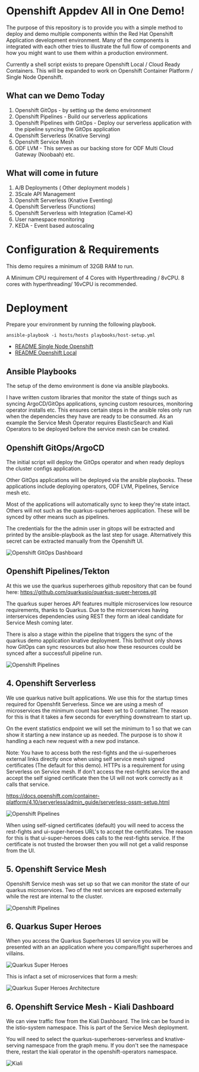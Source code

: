 ﻿# Openshift Appdev All in One Demo!

The purpose of this repository is to provide you with a simple method to deploy and demo multiple components within the Red Hat Openshift Application development environment. Many of the components is integrated with each other tries to illustrate the full flow of components and how you might want to use them within a production environment.

Currently a shell script exists to prepare Openshift Local / Cloud Ready Containers. This will be expanded to work on Openshift Container Platform / Single Node Openshift.

## What can we Demo Today

1. Openshift GitOps - by setting up the demo environment
2. Openshift Pipelines - Build our serverless applications
3. Openshift Pipelines with GitOps - Deploy our serverless application with the pipeline syncing the GitOps application
4. Openshift Serverless (Knative Serving)
5. Openshift Service Mesh
6. ODF LVM - This serves as our backing store for ODF Multi Cloud Gateway (Noobaah) etc.

## What will come in future  

1. A/B Deployments ( Other deployment models )
2. 3Scale API Management
3. Openshift Serverless (Knative Eventing)
4. Openshift Serverless (Functions)
5. Openshift Serverless with Integration (Camel-K)
6. User namespace monitoring
7. KEDA - Event based autoscaling

# Configuration & Requirements

This demo requires a minimum of 32GB RAM to run.

A Minimum CPU requirement of 4 Cores with Hyperthreading / 8vCPU. 8 cores with hyperthreading/ 16vCPU is recommended.

# Deployment

Prepare your environment by running the following playbook.

    ansible-playbook -i hosts/hosts playbooks/host-setup.yml

- [README Single Node Openshift](README-SNO.md)
- [README Openshift Local](README-CRC.md)

## Ansible Playbooks

  The setup of the demo environment is done via ansible playbooks.

  I have written custom libraries that monitor the state of things such as syncing ArgoCD/GitOps applications, syncing custom resources, monitoring operator installs etc. This ensures certain steps in the ansible roles only run when the dependencies they have are ready to be consumed. As an example the Service Mesh Operator requires ElasticSearch and Kiali Operators to be deployed before the service mesh can be created.

## Openshift GitOps/ArgoCD

  The initial script will deploy the GitOps operator and when ready deploys the cluster configs application. 

  Other GitOps applications will be deployed via the ansible playbooks. These applications include deploying operators, ODF LVM, Pipelines, Service mesh etc.

  Most of the applications will automatically sync to keep they're state intact. Others will not such as the quarkus-superheroes application. These will be synced by other means such as pipelines.

  The credentials for the the admin user in gitops will be extracted and printed by the ansible-playbook as the last step for usage. Alternatively this secret can be extracted manually from the Openshift UI.

  ![Openshift GitOps Dashboard](images/1-ocp-gitops.png)

## Openshift Pipelines/Tekton

  At this we use the quarkus superheroes github repository that can be found here: https://github.com/quarkusio/quarkus-super-heroes.git

  The quarkus super heroes API features multiple microservices low resource requirements, thanks to Quarkus. Due to the microservices having interservices dependencies using REST they form an ideal candidate for Service Mesh coming later.

  There is also a stage within the pipeline that triggers the sync of the quarkus demo application knative deployment. This bothnot only shows how GitOps can sync resources but also how these resources could be synced after a successfull pipeline run.

  ![Openshift Pipelines](images/2-openshift-pipelines.png)

## 4. Openshift Serverless

  We use quarkus native built applications. We use this for the startup times required for Openshfit Serverless. Since we are using a mesh of microservices the minimum count has been set to 0 container. The reason for this is that it takes a few seconds for everything downstream to start up.

  On the event statistics endpoint we will set the minimum to 1 so that we can show it starting a new instance up as needed. The purpose is to show it handling a each new request with a new pod instance.

  Note: You have to access both the rest-fights and the ui-superheroes external links directly once when using self service mesh signed certificates (The default for this demo). HTTPs is a requirement for using Serverless on Service mesh. If don't access the rest-fights service the and accept the self signed certificate then the UI will not work correctly as it calls that service.

  https://docs.openshift.com/container-platform/4.10/serverless/admin_guide/serverless-ossm-setup.html

  ![Openshift Pipelines](images/3-openshift-serverless.png)

  When using self-signed certificates (default) you will need to access the rest-fights and ui-super-heroes URL's to accept the certificates. The reason for this is that ui-super-heroes does calls to the rest-fights service. If the certificate is not trusted the browser then you will not get a valid response from the UI.

## 5. Openshift Service Mesh

  Openshift Service mesh was set up so that we can monitor the state of our quarkus microservices. Two of the rest services are exposed externally while the rest are internal to the cluster.

  ![Openshift Pipelines](images/4-openshift-service-mesh.png)

## 6. Quarkus Super Heroes

When you access the Quarkus Superheroes UI service you will be presented with an an application where you compare/fight superheroes and villains.

![Quarkus Super Heroes](images/5-quarkus-super-heroes.png)

This is infact a set of microservices that form a mesh:

![Quarkus Super Heroes Architecture](https://github.com/quarkusio/quarkus-super-heroes/blob/main/images/application-architecture.png)


## 6. Openshift Service Mesh - Kiali Dashboard

We can view traffic flow from the Kiali Dashboard. The link can be found in the istio-system namespace. This is part of the Service Mesh deployment.

You will need to select the quarkus-superheroes-serverless and knative-serving namespace from the graph menu. If you don't see the namespace there, restart the kiali operator in the openshift-operators namespace.

![Kiali](images/6-kiali-dashboard.png)

